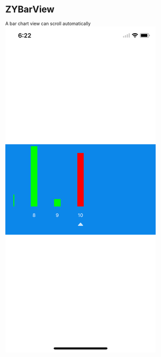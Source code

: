 # ZYBarView
A bar chart view can scroll automatically
![image](http://github.com/892041548/readme_add_pic/blob/master/images/ZYBarView.png)
